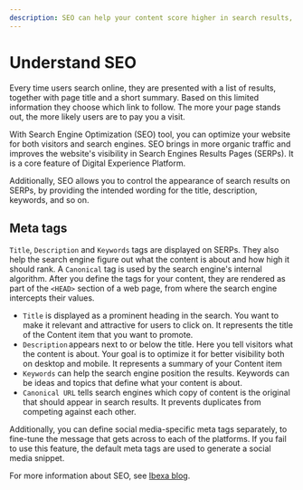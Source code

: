 ```yaml
---
description: SEO can help your content score higher in search results, which leads to greater visibility.
---
```


# Understand SEO

Every time users search online, they are presented with a list of results, 
together with page title and a short summary. 
Based on this limited information they choose which link to follow. 
The more your page stands out, the more likely users are to pay you a visit.

With Search Engine Optimization (SEO) tool, you can optimize your website for both 
visitors and search engines. 
SEO brings in more organic traffic and improves the website's visibility in 
Search Engines Results Pages (SERPs). 
It is a core feature of Digital Experience Platform. 

Additionally, SEO allows you to control the appearance of search results on SERPs, by 
providing the intended wording for the title, description, keywords, and so on.

## Meta tags

`Title`, `Description` and `Keywords` tags are displayed on SERPs.
They also help the search engine figure out what the content is about and how 
high it should rank. 
A `Canonical` tag is used by the search engine's internal algorithm. 
After you define the tags for your content, they are rendered as part of the `<HEAD>` 
section of a web page, from where the search engine intercepts their values.

- `Title` is displayed as a prominent heading in the search. You want to make it relevant and attractive for users to click on. It represents the title of the Content item that you want to promote.
- `Description` appears next to or below the title. Here you tell visitors what the content is about. Your goal is to optimize it for better visibility both on desktop and mobile.  It represents a summary of your Content item
- `Keywords` can help the search engine position the results. Keywords can be ideas and topics that define what your content is about.
- `Canonical URL` tells search engines which copy of content is the original that should appear in search results. It prevents duplicates from competing against each other.

Additionally, you can define social media-specific meta tags separately, 
to fine-tune the message that gets across to each of the platforms. 
If you fail to use this feature, the default meta tags are used to generate 
a social media snippet.

For more information about SEO, see [Ibexa blog](https://www.ibexa.co/blog/five-useful-seo-techniques-for-ez-platform-developers).

